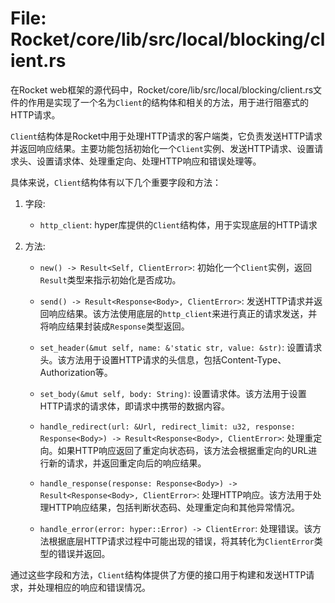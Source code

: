 # File: Rocket/core/lib/src/local/blocking/client.rs

在Rocket web框架的源代码中，Rocket/core/lib/src/local/blocking/client.rs文件的作用是实现了一个名为`Client`的结构体和相关的方法，用于进行阻塞式的HTTP请求。

`Client`结构体是Rocket中用于处理HTTP请求的客户端类，它负责发送HTTP请求并返回响应结果。主要功能包括初始化一个`Client`实例、发送HTTP请求、设置请求头、设置请求体、处理重定向、处理HTTP响应和错误处理等。

具体来说，`Client`结构体有以下几个重要字段和方法：

1. 字段:
   - `http_client`: hyper库提供的`Client`结构体，用于实现底层的HTTP请求
   
2. 方法:
   - `new() -> Result<Self, ClientError>`: 初始化一个`Client`实例，返回`Result`类型来指示初始化是否成功。
   
   - `send() -> Result<Response<Body>, ClientError>`: 发送HTTP请求并返回响应结果。该方法使用底层的`http_client`来进行真正的请求发送，并将响应结果封装成`Response`类型返回。
   
   - `set_header(&mut self, name: &'static str, value: &str)`: 设置请求头。该方法用于设置HTTP请求的头信息，包括Content-Type、Authorization等。
   
   - `set_body(&mut self, body: String)`: 设置请求体。该方法用于设置HTTP请求的请求体，即请求中携带的数据内容。
   
   - `handle_redirect(url: &Url, redirect_limit: u32, response: Response<Body>) -> Result<Response<Body>, ClientError>`: 处理重定向。如果HTTP响应返回了重定向状态码，该方法会根据重定向的URL进行新的请求，并返回重定向后的响应结果。
   
   - `handle_response(response: Response<Body>) -> Result<Response<Body>, ClientError>`: 处理HTTP响应。该方法用于处理HTTP响应结果，包括判断状态码、处理重定向和其他异常情况。
   
   - `handle_error(error: hyper::Error) -> ClientError`: 处理错误。该方法根据底层HTTP请求过程中可能出现的错误，将其转化为`ClientError`类型的错误并返回。

通过这些字段和方法，`Client`结构体提供了方便的接口用于构建和发送HTTP请求，并处理相应的响应和错误情况。

